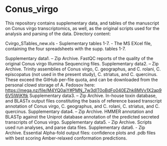 # Conus_virgo
This repository contains supplementary data, and tables of the manuscript on Conus virgo transcriptomics, as well, as the original scripts used for the analysis and parsing of the data.
Directory content:

Cvirgo_STables_new.xls - Suplementary tables 1-7. - The MS EXcel file, containing the four spreadsheets with the supp. tables 1-7.

Supplementary data1. – Zip Archive. FastQC reports of the quality of the original Conus virgo Illumina Sequencing files.
Supplementary data2. – Zip Archive. Trinity assemblies of Conus virgo, C. geographus, and C. rolani, C. episcopatus (not used in the present study), C. striatus, and C. quercinus. These exceed the GitHub per-file quota, and can be downloaded from the personal clowd storage of A. Fedosov here: https://mega.nz/file/M4YQ0aiY#PMN_7w3dlT0oBdFo040EZhk8MVv1X2ap96V5lWjKftk
Supplementary data3. – Zip Archive. In-house toxin database, and BLASTx output files constituting the basis of reference based transcript annotation of Conus virgo, C. geographus, and C. rolani, C. striatus, and C. quercinus. 
Supplementary data4. – Zip Archive. HMMER annotation and BLASTp against the Uniprot database annotation of the predicted secreted transcripts of Conus virgo.
Supplementary data5. - Zip Archive. Scripts used run analyses, and parse data files.
Supplementary data6. - Zip Archive. Essential Alpha-fold output files: confidence plots and .pdb files with best scoring Amber-relaxed conformation predictions.

